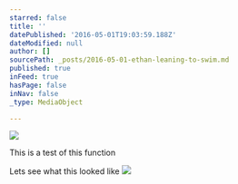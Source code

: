 ```yaml
---
starred: false
title: ''
datePublished: '2016-05-01T19:03:59.188Z'
dateModified: null
author: []
sourcePath: _posts/2016-05-01-ethan-leaning-to-swim.md
published: true
inFeed: true
hasPage: false
inNav: false
_type: MediaObject

---
```

![](https://the-grid-user-content.s3-us-west-2.amazonaws.com/ee69817a-6916-4660-95d6-bb3531a01e5f.jpg)

This is a test of this function

Lets see what this looked like
![](https://the-grid-user-content.s3-us-west-2.amazonaws.com/b1b6398b-4158-46f1-9696-888876fec93c.jpg)
